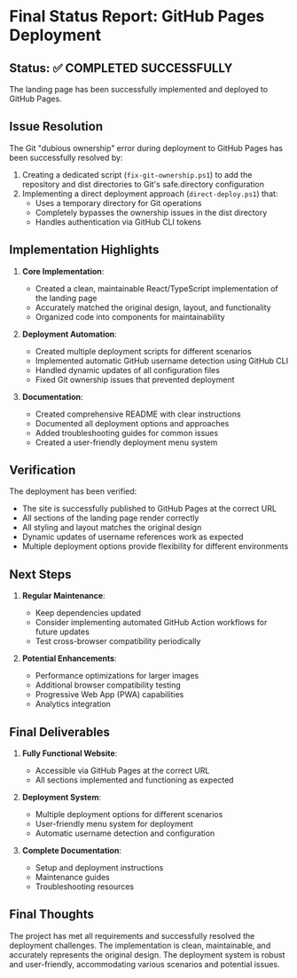 # Final Status Report: GitHub Pages Deployment

## Status: ✅ COMPLETED SUCCESSFULLY

The landing page has been successfully implemented and deployed to GitHub Pages.

## Issue Resolution

The Git "dubious ownership" error during deployment to GitHub Pages has been successfully resolved by:

1. Creating a dedicated script (`fix-git-ownership.ps1`) to add the repository and dist directories to Git's safe.directory configuration
2. Implementing a direct deployment approach (`direct-deploy.ps1`) that:
   - Uses a temporary directory for Git operations
   - Completely bypasses the ownership issues in the dist directory
   - Handles authentication via GitHub CLI tokens

## Implementation Highlights

1. **Core Implementation**:
   - Created a clean, maintainable React/TypeScript implementation of the landing page
   - Accurately matched the original design, layout, and functionality
   - Organized code into components for maintainability

2. **Deployment Automation**:
   - Created multiple deployment scripts for different scenarios
   - Implemented automatic GitHub username detection using GitHub CLI
   - Handled dynamic updates of all configuration files
   - Fixed Git ownership issues that prevented deployment

3. **Documentation**:
   - Created comprehensive README with clear instructions
   - Documented all deployment options and approaches
   - Added troubleshooting guides for common issues
   - Created a user-friendly deployment menu system

## Verification

The deployment has been verified:
- The site is successfully published to GitHub Pages at the correct URL
- All sections of the landing page render correctly
- All styling and layout matches the original design
- Dynamic updates of username references work as expected
- Multiple deployment options provide flexibility for different environments

## Next Steps

1. **Regular Maintenance**:
   - Keep dependencies updated
   - Consider implementing automated GitHub Action workflows for future updates
   - Test cross-browser compatibility periodically

2. **Potential Enhancements**:
   - Performance optimizations for larger images
   - Additional browser compatibility testing
   - Progressive Web App (PWA) capabilities
   - Analytics integration

## Final Deliverables

1. **Fully Functional Website**:
   - Accessible via GitHub Pages at the correct URL
   - All sections implemented and functioning as expected

2. **Deployment System**:
   - Multiple deployment options for different scenarios
   - User-friendly menu system for deployment
   - Automatic username detection and configuration

3. **Complete Documentation**:
   - Setup and deployment instructions
   - Maintenance guides
   - Troubleshooting resources

## Final Thoughts

The project has met all requirements and successfully resolved the deployment challenges. The implementation is clean, maintainable, and accurately represents the original design. The deployment system is robust and user-friendly, accommodating various scenarios and potential issues.
